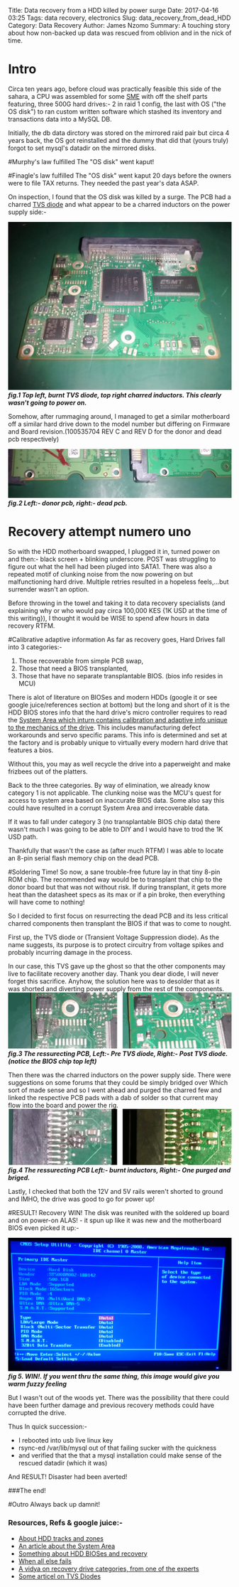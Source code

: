 Title: Data recovery from a HDD killed by power surge
Date: 2017-04-16 03:25
Tags: data recovery, electronics
Slug: data_recovery_from_dead_HDD
Category: Data Recovery
Author: James Nzomo
Summary: A touching story about how non-backed up data was rescued from oblivion and in the nick of time.


# Intro
Circa ten years ago, before cloud was practically feasible this side of the
sahara, a CPU was assembled for some [SME][SME] with off the shelf parts featuring,
three 500G hard drives:- 2 in raid 1 config, the last with OS ("the OS disk")
to ran custom written software which stashed its inventory and transactions
data into a MySQL DB.

Initially, the db data dirctory was stored on the mirrored raid pair but circa 4
years back, the OS got reinstalled and the dummy that did that (yours truly)
forgot to set mysql's datadir on the mirrored disks.


#Murphy's law fulfilled
The "OS disk" went kaput!

#Finagle's law fulfilled
The "OS disk" went kaput 20 days before the owners were to file TAX returns.
They needed the past year's data ASAP.

On inspection, I found that the OS disk was killed by a surge.
The PCB had a charred [TVS diode][TVS] and what appear to be a charred
inductors on the power supply side:-

![THE DEAD PCB][PWNT_PCB]
***fig.1 Top left, burnt TVS diode, top right charred inductors. This clearly wasn't
going to power on.***

Somehow, after rummaging around, I managed to get a similar motherboard off a
similar hard drive down to the model number but differing on Firmware and Board
revision.(100535704 REV C and REV D for the donor and dead pcb respectively)

![DONOR & THE DEAD PCB][DONOR_n_PWNT_PCB]
***fig.2 Left:- donor pcb, right:- dead pcb.***

# Recovery attempt numero uno
So with the HDD motherboard swapped, I plugged it in, turned power on and then:-
black screen + blinking underscore. POST was struggling to figure out what
the hell had been pluged into SATA1. There was also a repeated motif of clunking
noise from the now powering on but malfunctioning hard drive.
Multiple retries resulted in a hopeless feels,...but surrender wasn't an option.

Before throwing in the towel and taking it to data recovery specialists (and
explaining why or who would pay circa 100,000 KES {1K USD at the time of this
writing}), I thought it would be WISE to spend afew hours in
data recovery RTFM.

#Calibrative adaptive information
As far as recovery goes, Hard Drives fall into 3 categories:-

 1. Those recoverable from simple PCB swap,
 2. Those that need a BIOS transplanted,
 3. Those that have no separate transplantable BIOS. (bios info resides in MCU)

There is alot of literature on BIOSes and modern HDDs (google it or see google
juice/references section at bottom) but the long and short of it is the HDD BIOS
stores info that the hard drive's micro controller requires to read the
[System Area which inturn contains calibration and adaptive info unique to the
mechanics of the drive][SYSTEM_AREA]. This includes manufacturing defect
workarounds and servo specific params. This info is determined and set at the
factory and is probably unique to virtually every modern hard drive that
features a bios.

Without this, you may as well recycle the drive into a paperweight and make
frizbees out of the platters.

Back to the three categories. By way of elimination, we already know category 1
is not applicable. The clunking noise was the MCU's quest for access to system
area based on inaccurate BIOS data. Some also say this could have resulted in
a corrupt System Area and irrecoverable data.

If it was to fall under category 3 (no transplantable BIOS chip data) there
wasn't much I was going to be able to DIY and I would have to trod the 1K USD
path.

Thankfully that wasn't the case as (after much RTFM) I was able to
locate an 8-pin serial flash memory chip on the dead PCB.

#Soldering Time!
So now, a sane trouble-free future lay in that tiny 8-pin ROM chip. The recommended
way would be to transplant that chip to the donor board but that was not without
risk. If during transplant, it gets more heat than the datasheet specs as its max
or if a pin broke, then everything will have come to nothing!

So I decided to first focus on resurrecting the dead PCB and its less critical
charred components then transplant the BIOS if that was to come to nought.

First up, the TVS diode or (Transient Voltage Suppression diode). As the name
suggests, its purpose is to protect circuitry from voltage spikes and probably
incurring damage in the process.

In our case, this TVS gave up the ghost so that the other components may live to
facilitate recovery another day. Thank you dear diode, I will never forget this
sacrifice.
Anyhow, the solution here was to desolder that as it was shorted and diverting
power supply from the rest of the components.
![DONOR & THE DEAD PCB][TVS_FIX]
***fig.3 The ressurecting PCB, Left:- Pre TVS diode, Right:- Post TVS diode. (notice the BIOS chip top left)***

Then there was the charred inductors on the power supply side. There were
suggestions on some forums that they could be simply bridged over Which sort
of made sense and so I went ahead and purged the charred few and linked the
respective PCB pads with a dab of solder so that current may flow into the
board and power the rig.
![DONOR & THE DEAD PCB][IND_FIX]
***fig.4 The ressurecting PCB Left:- burnt inductors, Right:- One purged and briged.***

Lastly, I checked that both the 12V and 5V rails weren't shorted to ground
and IMHO, the drive was good to go for power up!

#RESULT! Recovery WIN!
The disk was reunited with the soldered up board and on power-on ALAS! -
it spun up like it was new and the motherboard BIOS even picked it up:-

![BIOS RECOGNITION WIN][BIOS_RECOGNITION_WIN]
***fig 5. WIN!. If you went thru the same thing, this image would give you warm fuzzy feeling***

But I wasn't out of the woods yet. There was the possibility that there could
have been further damage and previous recovery methods could have corrupted
the drive.

Thus In quick succession:-

- I rebooted into usb live linux key
- rsync-ed /var/lib/mysql out of that failing sucker with the quickness
- and verified that the that a mysql installation could make sense of the rescued datadir
(which it was)

And RESULT! Disaster had been averted!

###The end!

#Outro
Always back up damnit!


### Resources, Refs & google juice:-
  - [About HDD tracks and zones][HDD_TRACKS_N_ZONES]
  - [An article about the System Area][SYSTEM_AREA]
  - [Something about HDD BIOSes and recovery][HDD_PCB_BIOS]
  - [When all else fails](http://eadatahandlers.co.ke/)
  - [A vidya on recovery drive categories, from one of the experts][DONOR_DRIVES_VIDYA]
  - [Some articel on TVS Diodes][TVS]

[SME]: https://en.wikipedia.org/wiki/Small_and_medium-sized_enterprises
[TVS]: http://www.users.on.net/~fzabkar/HDD/TVS_diode_FAQ.html
[HDD_TRACKS_N_ZONES]: http://hddscan.com/doc/HDD_Tracks_and_Zones.html
[HDD_PCB_BIOS]: http://www.hddzone.com/hdd_pcb_bios_rom_chip_nvram.html
[SYSTEM_AREA]: http://www.datarecovery.net/articles/hard-drive-system-area.aspx
[DONOR_DRIVES_VIDYA]: https://www.youtube.com/watch?v=Yn2eL4o-6Eo
[PWNT_PCB]: img/data_recovery_from_dead_hdd/pwnt_pcb.jpg "PWNT PCB"
[DONOR_n_PWNT_PCB]: img/data_recovery_from_dead_hdd/donor_n_pwnt_pcb.jpg "DONOR & PWNT PCB"
[TVS_FIX]: img/data_recovery_from_dead_hdd/tvs_fix.png "TVS FIX"
[IND_FIX]: img/data_recovery_from_dead_hdd/inductor_fix.png "IND FIX"
[RECOVERY_WIN]: img/data_recovery_from_dead_hdd/recovery_win.png "RECOVERY WIN"
[BIOS_RECOGNITION_WIN]: img/data_recovery_from_dead_hdd/bios_recognition_win.jpg "BIOS RECOGNITION WIN"
